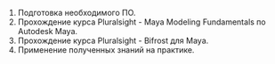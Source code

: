1) Подготовка необходимого ПО.
2) Прохождение курса Pluralsight - Maya Modeling Fundamentals по Autodesk Maya.
3) Прохождение курса Pluralsight - Bifrost для Maya.
4) Применение полученных знаний на практике.
